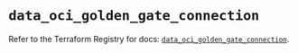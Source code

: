 # `data_oci_golden_gate_connection`

Refer to the Terraform Registry for docs: [`data_oci_golden_gate_connection`](https://registry.terraform.io/providers/hashicorp/oci/7.19.0/docs/data-sources/golden_gate_connection).
